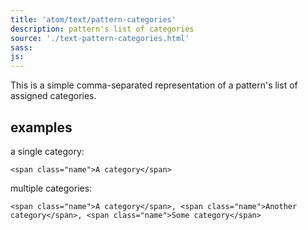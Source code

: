 ```yaml
---
title: 'atom/text/pattern-categories'
description: pattern's list of categories
source: './text-pattern-categories.html'
sass: 
js:
---
```


This is a simple comma-separated representation of a pattern's list of assigned categories.

## examples

a single category:
```html_example
<span class="name">A category</span>
```

multiple categories:
```html_example
<span class="name">A category</span>, <span class="name">Another category</span>, <span class="name">Some category</span>
```